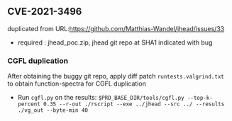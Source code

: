 ## CVE-2021-3496
duplicated from 
URL:https://github.com/Matthias-Wandel/jhead/issues/33
- required : jhead_poc.zip, jhead git repo at SHA1 indicated with bug

### CGFL duplication
After obtaining the buggy git repo, apply diff patch `runtests.valgrind.txt` to obtain function-spectra for CGFL duplication
- Run `cgfl.py` on the results:
```$PRD_BASE_DIR/tools/cgfl.py --top-k-percent 0.35 --r-out ./rscript --exe ../jhead --src ../ --results ./vg_out --byte-min 40```

